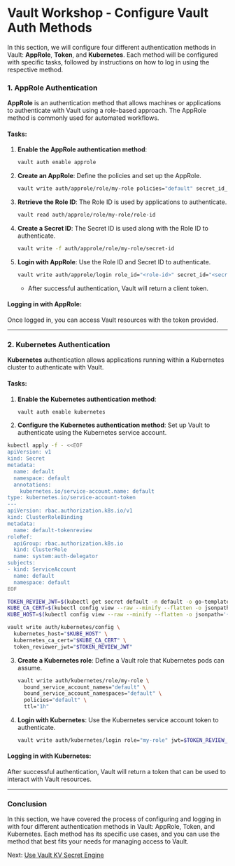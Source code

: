 # Vault Workshop - Configure Vault Auth Methods

In this section, we will configure four different authentication methods in Vault: **AppRole**, **Token**, and **Kubernetes**. 
Each method will be configured with specific tasks, followed by instructions on how to log in using the respective method.

### 1. **AppRole Authentication**

**AppRole** is an authentication method that allows machines or applications to authenticate with Vault using a role-based approach. The AppRole method is commonly used for automated workflows.

#### Tasks:
1. **Enable the AppRole authentication method**:
   ```bash
   vault auth enable approle
   ```

2. **Create an AppRole**:
   Define the policies and set up the AppRole.
   ```bash
   vault write auth/approle/role/my-role policies="default" secret_id_ttl="10m" token_ttl="20m" token_max_ttl="30m"
   ```

3. **Retrieve the Role ID**:
   The Role ID is used by applications to authenticate.
   ```bash
   vault read auth/approle/role/my-role/role-id
   ```

4. **Create a Secret ID**:
   The Secret ID is used along with the Role ID to authenticate.
   ```bash
   vault write -f auth/approle/role/my-role/secret-id
   ```

5. **Login with AppRole**:
   Use the Role ID and Secret ID to authenticate.
   ```bash
   vault write auth/approle/login role_id="<role-id>" secret_id="<secret-id>"
   ```
   
   - After successful authentication, Vault will return a client token.

#### Logging in with AppRole:
Once logged in, you can access Vault resources with the token provided.

---


### 2. **Kubernetes Authentication**

**Kubernetes** authentication allows applications running within a Kubernetes cluster to authenticate with Vault.

#### Tasks:
1. **Enable the Kubernetes authentication method**:
   ```bash
   vault auth enable kubernetes
   ```

2. **Configure the Kubernetes authentication method**:
   Set up Vault to authenticate using the Kubernetes service account.

```bash
kubectl apply -f - <<EOF
apiVersion: v1
kind: Secret
metadata:
  name: default
  namespace: default
  annotations:
    kubernetes.io/service-account.name: default
type: kubernetes.io/service-account-token
---
apiVersion: rbac.authorization.k8s.io/v1
kind: ClusterRoleBinding
metadata:
  name: default-tokenreview
roleRef:
  apiGroup: rbac.authorization.k8s.io
  kind: ClusterRole
  name: system:auth-delegator
subjects:
- kind: ServiceAccount
  name: default
  namespace: default
EOF
```
   
   ```bash
   TOKEN_REVIEW_JWT=$(kubectl get secret default -n default -o go-template='{{ .data.token }}' | base64 --decode)
   KUBE_CA_CERT=$(kubectl config view --raw --minify --flatten -o jsonpath='{.clusters[].cluster.certificate-authority-data}' | base64 --decode)
   KUBE_HOST=$(kubectl config view --raw --minify --flatten -o jsonpath='{.clusters[].cluster.server}')
   ```
   
   ```bash
   vault write auth/kubernetes/config \
     kubernetes_host="$KUBE_HOST" \
     kubernetes_ca_cert="$KUBE_CA_CERT" \
     token_reviewer_jwt="$TOKEN_REVIEW_JWT"
   ```


3. **Create a Kubernetes role**:
   Define a Vault role that Kubernetes pods can assume.
   ```bash
   vault write auth/kubernetes/role/my-role \
     bound_service_account_names="default" \
     bound_service_account_namespaces="default" \
     policies="default" \
     ttl="1h"
   ```

4. **Login with Kubernetes**:
   Use the Kubernetes service account token to authenticate.
   ```bash
   vault write auth/kubernetes/login role="my-role" jwt=$TOKEN_REVIEW_JWT
   ```

#### Logging in with Kubernetes:
After successful authentication, Vault will return a token that can be used to interact with Vault resources.

---

### Conclusion

In this section, we have covered the process of configuring and logging in with four different authentication methods in Vault: AppRole, Token, and Kubernetes. Each method has its specific use cases, and you can use the method that best fits your needs for managing access to Vault.


Next: [Use Vault KV Secret Engine](./03-vault-secrets-kv.md)


